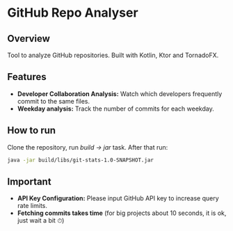 # GitHub Repo Analyser

## Overview
Tool to analyze GitHub repositories. Built with Kotlin, Ktor and TornadoFX.

## Features
- **Developer Collaboration Analysis:** Watch which developers frequently commit to the same files.
- **Weekday analysis:** Track the number of commits for each weekday.

## How to run
Clone the repository, run *build -> jar* task.
After that run:
```bash
java -jar build/libs/git-stats-1.0-SNAPSHOT.jar
```

## Important
- **API Key Configuration:** Please input GitHub API key to increase query rate limits.
- **Fetching commits takes time** (for big projects about 10 seconds, it is ok, just wait a bit ⏱)

